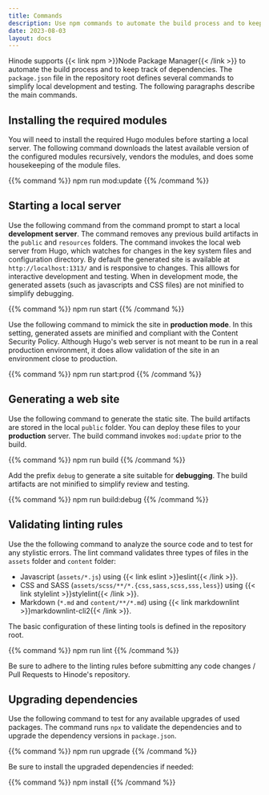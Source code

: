 ```yaml
---
title: Commands
description: Use npm commands to automate the build process and to keep track of dependencies.
date: 2023-08-03
layout: docs
---
```


Hinode supports {{< link npm >}}Node Package Manager{{< /link >}} to automate the build process and to keep track of dependencies. The `package.json` file in the repository root defines several commands to simplify local development and testing. The following paragraphs describe the main commands.

## Installing the required modules

You will need to install the required Hugo modules before starting a local server. The following command downloads the latest available version of the configured modules recursively, vendors the modules, and does some housekeeping of the module files.

{{% command %}}
npm run mod:update
{{% /command %}}

## Starting a local server

Use the following command from the command prompt to start a local **development server**. The command removes any previous build artifacts in the `public` and `resources` folders. The command invokes the local web server from Hugo, which watches for changes in the key system files and configuration directory. By default the generated site is available at `http://localhost:1313/` and is responsive to changes. This alllows for interactive development and testing. When in development mode, the generated assets (such as javascripts and CSS files) are not minified to simplify debugging.

{{% command %}}
npm run start
{{% /command %}}

Use the following command to mimick the site in **production mode**. In this setting, generated assets are minified and compliant with the Content Security Policy. Although Hugo's web server is not meant to be run in a real production environment, it does allow validation of the site in an environment close to production.

{{% command %}}
npm run start:prod
{{% /command %}}

## Generating a web site

Use the following command to generate the static site. The build artifacts are stored in the local `public` folder. You can deploy these files to your **production** server. The build command invokes `mod:update` prior to the build.

{{% command %}}
npm run build
{{% /command %}}

Add the prefix `debug` to generate a site suitable for **debugging**. The build artifacts are not minified to simplify review and testing.

{{% command %}}
npm run build:debug
{{% /command %}}

## Validating linting rules

Use the the following command to analyze the source code and to test for any stylistic errors. The lint command validates three types of files in the `assets` folder and `content` folder:

* Javascript (`assets/*.js`) using {{< link eslint >}}eslint{{< /link >}}.
* CSS and SASS (`assets/scss/**/*.{css,sass,scss,sss,less}`) using {{< link stylelint >}}stylelint{{< /link >}}.
* Markdown (`*.md` and `content/**/*.md`) using {{< link markdownlint >}}markdownlint-cli2{{< /link >}}.

The basic configuration of these linting tools is defined in the repository root.

{{% command %}}
npm run lint
{{% /command %}}

Be sure to adhere to the linting rules before submitting any code changes / Pull Requests to Hinode's repository.

## Upgrading dependencies

Use the following command to test for any available upgrades of used packages. The command runs `npx` to validate the dependencies and to upgrade the dependency versions in `package.json`.

{{% command %}}
npm run upgrade
{{% /command %}}

Be sure to install the upgraded dependencies if needed:

{{% command %}}
npm install
{{% /command %}}
